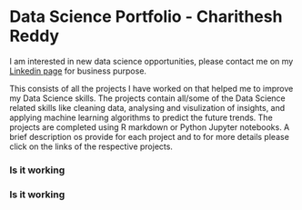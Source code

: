 # Data Science Portfolio - Charithesh Reddy

I am interested in new data science opportunities, please contact me on my <a href="https://linkedin.com/in/charithesh-reddy/">Linkedin page</a> for business purpose.

This consists of all the projects I have worked on that helped me to improve my Data Science skills. The projects contain all/some of the Data Science related skills like cleaning data, analysing and visulization of insights, and applying machine learning algorithms to predict the future trends. The projects are completed using R markdown or Python Jupyter notebooks. A brief description os provide for each project and to for more details please click on the links of the respective projects.

<h3> Is it working </h3>

<h3> Is it working </h3>
